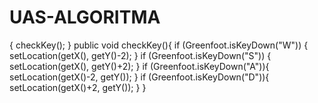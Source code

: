 # UAS-ALGORITMA
{          checkKey();               }          public void checkKey(){        if (Greenfoot.isKeyDown("W"))        {          setLocation(getX(), getY()-2);                   }        if (Greenfoot.isKeyDown("S"))        {            setLocation(getX(), getY()+2);                 }          if (Greenfoot.isKeyDown("A")){            setLocation(getX()-2, getY());        }        if (Greenfoot.isKeyDown("D")){            setLocation(getX()+2, getY());        }      }
